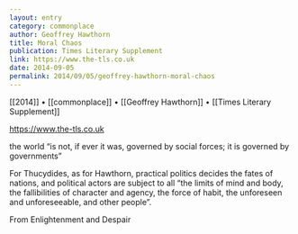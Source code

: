 ```yaml
---
layout: entry
category: commonplace
author: Geoffrey Hawthorn
title: Moral Chaos
publication: Times Literary Supplement
link: https://www.the-tls.co.uk
date: 2014-09-05
permalink: 2014/09/05/geoffrey-hawthorn-moral-chaos
---
```


[[2014]] • [[commonplace]] • [[Geoffrey Hawthorn]] • [[Times Literary Supplement]]

https://www.the-tls.co.uk

the world “is not, if ever it was, governed by social forces; it is governed by governments” 

For Thucydides, as for Hawthorn, practical politics decides the fates of nations, and political actors are subject to all “the limits of mind and body, the fallibilities of character and agency, the force of habit, the unforeseen and unforeseeable, and other people”.  

From Enlightenment and Despair